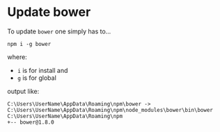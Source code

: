 ﻿# Update bower

To update `bower` one simply has to...

	npm i -g bower

where:

* `i` is for install and
* `g` is for global

output like:

	C:\Users\UserName\AppData\Roaming\npm\bower -> C:\Users\UserName\AppData\Roaming\npm\node_modules\bower\bin\bower
	C:\Users\UserName\AppData\Roaming\npm
	+-- bower@1.8.0